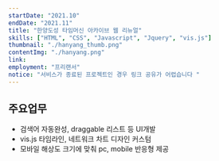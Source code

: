 ```yaml
---
startDate: "2021.10"
endDate: "2021.11"
title: "한양도성 타임머신 아카이브 웹 리뉴얼"
skills: ["HTML", "CSS", "Javascript", "Jquery", "vis.js"]
thumbnail: "./hanyang_thumb.png"
contentImg: "./hanyang.png"
link:
employment: "프리랜서"
notice: "서비스가 종료된 프로젝트인 경우 링크 공유가 어렵습니다 "
---
```


## 주요업무

- 검색어 자동완성, draggable 리스트 등 UI개발
- vis.js 타임라인, 네트워크 차트 디자인 커스텀
- 모바일 해상도 크기에 맞춰 pc, mobile 반응형 제공
